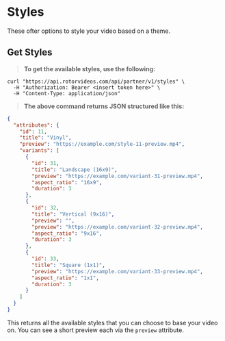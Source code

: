 # Styles

These ofter options to style your video based on a theme.

## Get Styles

> **To get the available styles, use the following:**

```shell
curl "https://api.rotorvideos.com/api/partner/v1/styles" \
  -H "Authorization: Bearer <insert token here>" \
  -H "Content-Type: application/json"
```

> **The above command returns JSON structured like this:**

```json
{
  "attributes": {
    "id": 11,
    "title": "Vinyl",
    "preview": "https://example.com/style-11-preview.mp4",
    "variants": [
      {
        "id": 31,
        "title": "Landscape (16x9)",
        "preview": "https://example.com/variant-31-preview.mp4",
        "aspect_ratio": "16x9",
        "duration": 3
      },
      {
        "id": 32,
        "title": "Vertical (9x16)",
        "preview": "",
        "preview": "https://example.com/variant-32-preview.mp4",
        "aspect_ratio": "9x16",
        "duration": 3
      },
      {
        "id": 33,
        "title": "Square (1x1)",
        "preview": "https://example.com/variant-33-preview.mp4",
        "aspect_ratio": "1x1",
        "duration": 3
      }
    ]
  }
}

```

This returns all the available styles that you can choose to base your video
on. You can see a short preview each via the <code>preview</code> attribute.
